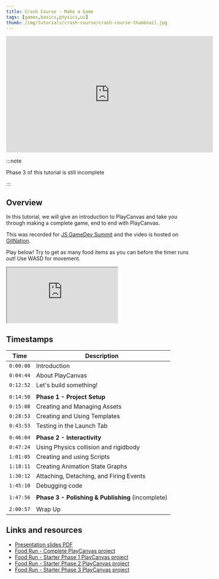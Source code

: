 ```yaml
---
title: Crash Course - Make a Game
tags: [games,basics,physics,ui]
thumb: /img/tutorials/crash-course/crash-course-thumbnail.jpg
---
```


<div className="iframe-container">
    <iframe width="560" height="315" src="https://www.youtube.com/embed/9zqHlbW9XWE?si=lWifeMBGpaNqq7Sa" title="YouTube video player" frameborder="0" allow="accelerometer; autoplay; clipboard-write; encrypted-media; gyroscope; picture-in-picture; web-share" referrerpolicy="strict-origin-when-cross-origin" allowfullscreen></iframe>
</div>

:::note

Phase 3 of this tutorial is still incomplete

:::

## Overview

In this tutorial, we will give an introduction to PlayCanvas and take you through making a complete game, end to end with PlayCanvas.

This was recorded for [JS GameDev Summit][js-gamedev-summit] and the video is hosted on [GitNation][git-nation].

Play below! Try to get as many food items as you can before the timer runs out! Use WASD for movement.

<div className="iframe-container">
    <iframe src="https://playcanv.as/p/dCoHvsRY/" title="Food Run - Full Project" allow="camera; microphone; xr-spatial-tracking; fullscreen" allowfullscreen></iframe>
</div>

## Timestamps

| Time      | Description                                        |
|-----------|----------------------------------------------------|
| `0:00:00` | Introduction                                       |
| `0:04:44` | About PlayCanvas                                   |
| `0:12:52` | Let's build something!                             |
|           |                                                    |
| `0:14:50` | **Phase 1 - Project Setup**                        |
| `0:15:08` | Creating and Managing Assets                       |
| `0:28:53` | Creating and Using Templates                       |
| `0:43:53` | Testing in the Launch Tab                          |
|           |                                                    |
| `0:46:04` | **Phase 2 - Interactivity**                        |
| `0:47:24` | Using Physics collision and rigidbody              |
| `1:01:05` | Creating and using Scripts                         |
| `1:18:11` | Creating Animation State Graphs                    |
| `1:30:12` | Attaching, Detaching, and Firing Events            |
| `1:45:10` | Debugging code                                     |
|           |                                                    |
| `1:47:56` | **Phase 3 - Polishing & Publishing** (incomplete)  |
|           |                                                    |
| `2:00:57` | Wrap Up                                            |

## Links and resources

* [Presentation slides PDF][presentation-pdf]
* [Food Run - Complete PlayCanvas project][food-run-complete]
* [Food Run - Starter Phase 1 PlayCanvas project][food-run-starter]
* [Food Run - Starter Phase 2 PlayCanvas project][food-run-phase-2]
* [Food Run - Starter Phase 3 PlayCanvas project][food-run-phase-3]

[js-gamedev-summit]: https://jsgamedev.com/
[git-nation]: https://portal.gitnation.org/contents/playcanvas-end-to-end-the-quick-version
[food-run-starter]: https://playcanvas.com/project/910590/overview/food-run-starter-kit
[food-run-phase-2]: https://playcanvas.com/project/910606/overview/food-run--phase-2
[food-run-phase-3]: https://playcanvas.com/project/910630/overview/food-run--phase-3
[food-run-complete]: https://playcanvas.com/project/898163/overview/food-run--full-project
[presentation-pdf]: pathname:///downloads/playcanvas-crash-course-make-a-game.pdf
